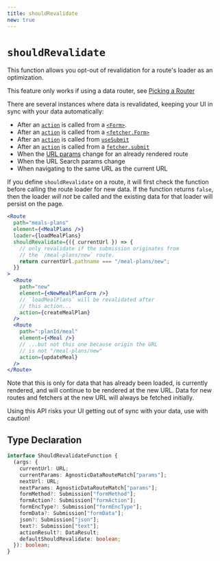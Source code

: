 ```yaml
---
title: shouldRevalidate
new: true
---
```


# `shouldRevalidate`

This function allows you opt-out of revalidation for a route's loader as an optimization.

<docs-warning>This feature only works if using a data router, see [Picking a Router][pickingarouter]</docs-warning>

There are several instances where data is revalidated, keeping your UI in sync with your data automatically:

- After an [`action`][action] is called from a [`<Form>`][form].
- After an [`action`][action] is called from a [`<fetcher.Form>`][fetcher]
- After an [`action`][action] is called from [`useSubmit`][usesubmit]
- After an [`action`][action] is called from a [`fetcher.submit`][fetcher]
- When the [URL params][params] change for an already rendered route
- When the URL Search params change
- When navigating to the same URL as the current URL

If you define `shouldRevalidate` on a route, it will first check the function before calling the route loader for new data. If the function returns `false`, then the loader _will not_ be called and the existing data for that loader will persist on the page.

```jsx lines=[5-9,14-15,21-22]
<Route
  path="meals-plans"
  element={<MealPlans />}
  loader={loadMealPlans}
  shouldRevalidate={({ currentUrl }) => {
    // only revalidate if the submission originates from
    // the `/meal-plans/new` route.
    return currentUrl.pathname === "/meal-plans/new";
  }}
>
  <Route
    path="new"
    element={<NewMealPlanForm />}
    // `loadMealPlans` will be revalidated after
    // this action...
    action={createMealPlan}
  />
  <Route
    path=":planId/meal"
    element={<Meal />}
    // ...but not this one because origin the URL
    // is not "/meal-plans/new"
    action={updateMeal}
  />
</Route>
```

Note that this is only for data that has already been loaded, is currently rendered, and will continue to be rendered at the new URL. Data for new routes and fetchers at the new URL will always be fetched initially.

<docs-warning>Using this API risks your UI getting out of sync with your data, use with caution!</docs-warning>

## Type Declaration

```ts
interface ShouldRevalidateFunction {
  (args: {
    currentUrl: URL;
    currentParams: AgnosticDataRouteMatch["params"];
    nextUrl: URL;
    nextParams: AgnosticDataRouteMatch["params"];
    formMethod?: Submission["formMethod"];
    formAction?: Submission["formAction"];
    formEncType?: Submission["formEncType"];
    formData?: Submission["formData"];
    json?: Submission["json"];
    text?: Submission["text"];
    actionResult?: DataResult;
    defaultShouldRevalidate: boolean;
  }): boolean;
}
```

[action]: ./action
[form]: ../components/form
[fetcher]: ../hooks/use-fetcher
[usesubmit]: ../hooks/use-submit
[loader]: ./loader
[useloaderdata]: ../hooks/use-loader-data
[params]: ./route#dynamic-segments
[pickingarouter]: ../routers/picking-a-router
